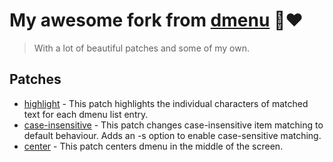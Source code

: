 # My awesome fork from [dmenu](https://tools.suckless.org/dmenu) 🍴♥
> With a lot of beautiful patches and some of my own.

## Patches
- [highlight](https://tools.suckless.org/dmenu/patches/highlight) - This patch highlights the individual characters of matched text for each dmenu list entry.
- [case-insensitive](https://tools.suckless.org/dmenu/patches/case-insensitive) - This patch changes case-insensitive item matching to default behaviour. Adds an -s option to enable case-sensitive matching.
- [center](https://tools.suckless.org/dmenu/patches/center) - This patch centers dmenu in the middle of the screen.